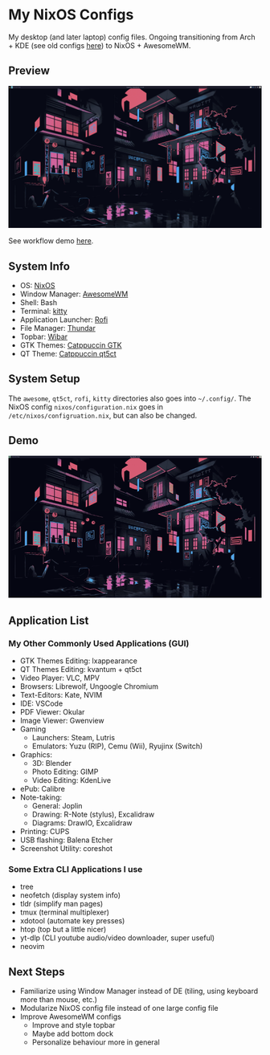 # My NixOS Configs
My desktop (and later laptop) config files. Ongoing transitioning from Arch + KDE (see old configs [here](https://github.com/jamesyoung-15/arch-kde-configs)) to NixOS + AwesomeWM.

## Preview
![](./assets/20240309-DesktopNix.png)

See workflow demo [here](#demo).

## System Info
- OS: [NixOS](https://nixos.org/)
- Window Manager: [AwesomeWM](https://awesomewm.org/)
- Shell: Bash
- Terminal: [kitty](https://github.com/kovidgoyal/kitty)
- Application Launcher: [Rofi](https://github.com/davatorium/rofi)
- File Manager: [Thundar](https://nixos.wiki/wiki/Thunar)
- Topbar: [Wibar](https://awesomewm.org/doc/api/classes/awful.wibar.html)
- GTK Themes: [Catppuccin GTK](https://github.com/catppuccin/gtk)
- QT Theme: [Catppuccin qt5ct](https://github.com/catppuccin/qt5ct)


## System Setup
The `awesome`, `qt5ct`, `rofi`, `kitty` directories also goes into `~/.config/`. The NixOS config `nixos/configuration.nix` goes in `/etc/nixos/configruation.nix`, but can also be changed.

## Demo
![](./assets/20240221_WindowManagerWorkflow.gif)

## Application List
### My Other Commonly Used Applications (GUI)
- GTK Themes Editing: lxappearance
- QT Themes Editing: kvantum + qt5ct
- Video Player: VLC, MPV
- Browsers: Librewolf, Ungoogle Chromium
- Text-Editors: Kate, NVIM
- IDE: VSCode
- PDF Viewer: Okular
- Image Viewer: Gwenview
- Gaming
  - Launchers: Steam, Lutris
  - Emulators: Yuzu (RIP), Cemu (Wii), Ryujinx (Switch)
- Graphics: 
  - 3D: Blender
  - Photo Editing: GIMP
  - Video Editing: KdenLive
- ePub: Calibre
- Note-taking:
  - General: Joplin
  - Drawing: R-Note (stylus), Excalidraw
  - Diagrams: DrawIO, Excalidraw
- Printing: CUPS
- USB flashing: Balena Etcher
- Screenshot Utility: coreshot

### Some Extra CLI Applications I use
- tree
- neofetch (display system info)
- tldr (simplify man pages)
- tmux (terminal multiplexer)
- xdotool (automate key presses)
- htop (top but a little nicer)
- yt-dlp (CLI youtube audio/video downloader, super useful)
- neovim

## Next Steps
- Familiarize using Window Manager instead of DE (tiling, using keyboard more than mouse, etc.)
- Modularize NixOS config file instead of one large config file
- Improve AwesomeWM configs
  - Improve and style topbar
  - Maybe add bottom dock
  - Personalize behaviour more in general
